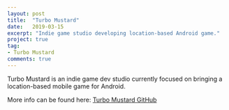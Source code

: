 ```yaml
---
layout: post
title:  "Turbo Mustard"
date:   2019-03-15
excerpt: "Indie game studio developing location-based Android game."
project: true
tag:
- Turbo Mustard
comments: true
---
```


Turbo Mustard is an indie game dev studio currently focused on bringing a location-based mobile game for Android.

More info can be found here: [Turbo Mustard GitHub](https://github.com/Turbo-Mustard)
